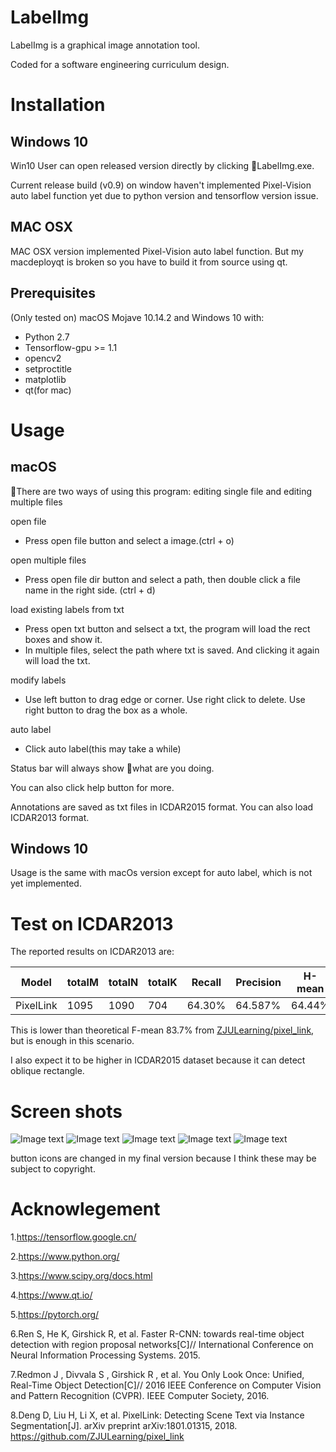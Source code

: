 # LabelImg

LabelImg is a graphical image annotation tool.

Coded for a software engineering curriculum design.


# Installation
## Windows 10

Win10 User can open released version directly by clicking LabelImg.exe.

Current release build (v0.9) on window haven't implemented Pixel-Vision auto label function yet due to python version and tensorflow version issue.

## MAC OSX

MAC OSX version implemented Pixel-Vision auto label function. But my macdeployqt is broken so you have to build it from source using qt.


## Prerequisites
 (Only tested on) macOS Mojave 10.14.2 and Windows 10 with:
* Python 2.7
* Tensorflow-gpu >= 1.1
* opencv2
* setproctitle
* matplotlib
* qt(for mac)


# Usage
## macOS
There are two ways of using this program: editing single file and editing multiple files

open file

* Press open file button and select a image.(ctrl + o)
 
open multiple files

* Press open file dir button and select a path, then double click a file name in the right side. (ctrl + d)

load existing labels from txt

* Press open txt button and selsect a txt, the program will load the rect boxes and show it.
* In multiple files, select the path where txt is saved. And clicking it again will load the txt.

modify labels

* Use left button to drag edge or corner. Use right click to delete. Use right button to drag the box as a whole.

auto label

* Click auto label(this may take a while)

Status bar will always show what are you doing.

You can also click help button for more.

Annotations are saved as txt files in ICDAR2015 format. You can also load ICDAR2013 format.

## Windows 10
Usage is the same with macOs version except for auto label, which is not yet implemented.

# Test on ICDAR2013
The reported results on ICDAR2013  are:

|Model|totalM|totalN|totalK|Recall|Precision|H-mean|
|---|---|---|---|---|---|---|
|PixelLink|1095|1090|704|64.30%|64.587%|64.44%|

This is lower than theoretical F-mean 83.7% from [ZJULearning/pixel_link](https://github.com/ZJULearning/pixel_link), but is enough in this scenario.

I also expect it to be higher in ICDAR2015 dataset because it can detect oblique rectangle.



# Screen shots

![Image text](./keynote/修改.gif)
![Image text](./keynote/55DCFD386BF9ED18A5AD944679A5056D.png)
![Image text](./keynote/批量.gif)
![Image text](./keynote/放缩.gif)
![Image text](./keynote/UI2.gif)

button icons are changed in my final version because I think these may be subject to copyright.


# Acknowlegement
1.https://tensorflow.google.cn/ 

2.https://www.python.org/ 

3.https://www.scipy.org/docs.html 

4.https://www.qt.io/ 

5.https://pytorch.org/ 

6.Ren S, He K, Girshick R, et al. Faster R-CNN: towards real-time object detection with region proposal networks[C]// International Conference on Neural Information Processing Systems. 2015.

7.Redmon J , Divvala S , Girshick R , et al. You Only Look Once: Unified, Real-Time Object Detection[C]// 2016 IEEE Conference on Computer Vision and Pattern Recognition (CVPR). IEEE Computer Society, 2016.

8.Deng D, Liu H, Li X, et al. PixelLink: Detecting Scene Text via Instance Segmentation[J]. arXiv preprint arXiv:1801.01315, 2018. https://github.com/ZJULearning/pixel_link